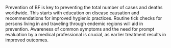 Prevention of BF is key to preventing the total number of cases and deaths worldwide. This starts with education on disease causation and recommendations for improved hygienic practices. Routine tick checks for persons living in and traveling through endemic regions will aid in prevention. Awareness of common symptoms and the need for prompt evaluation by a medical professional is crucial, as earlier treatment results in improved outcomes.
